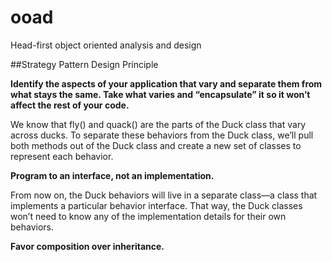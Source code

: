 # ooad
Head-first object oriented analysis and design

##Strategy Pattern
Design Principle

**Identify the aspects of your application that vary and separate
them from what stays the same.
Take what varies and “encapsulate” it so it
won’t affect the rest of your code.**

We know that fly() and quack() are the parts of the Duck class that vary across ducks.
To separate these behaviors from the Duck class, we’ll pull both methods out of the Duck class and create a new set of classes to represent each behavior.

**Program to an interface, not an implementation.**

From now on, the Duck behaviors will live in a separate class—a class that implements a particular behavior interface. That way, the Duck classes won’t need
to know any of the implementation details for their own behaviors.

**Favor composition over inheritance.**

